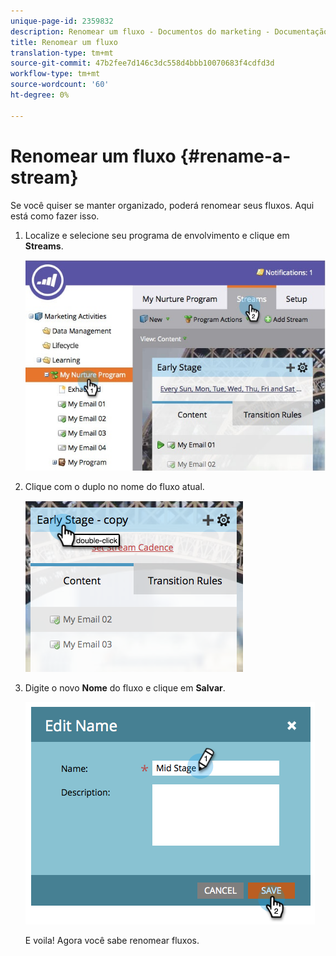 ```yaml
---
unique-page-id: 2359832
description: Renomear um fluxo - Documentos do marketing - Documentação do produto
title: Renomear um fluxo
translation-type: tm+mt
source-git-commit: 47b2fee7d146c3dc558d4bbb10070683f4cdfd3d
workflow-type: tm+mt
source-wordcount: '60'
ht-degree: 0%

---
```



# Renomear um fluxo {#rename-a-stream}

Se você quiser se manter organizado, poderá renomear seus fluxos. Aqui está como fazer isso.

1. Localize e selecione seu programa de envolvimento e clique em **Streams**.

   ![](assets/cloneasteam-1.jpg)

1. Clique com o duplo no nome do fluxo atual.

   ![](assets/image2014-9-15-17-3a4-3a10.png)

1. Digite o novo **Nome** do fluxo e clique em **Salvar**.

   ![](assets/image2014-9-15-17-3a4-3a14.png)

   E voila! Agora você sabe renomear fluxos.

